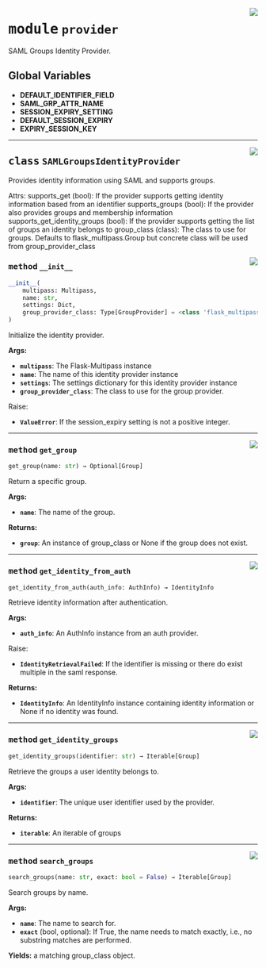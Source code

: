 <!-- markdownlint-disable -->

<a href="../flask_multipass_saml_groups/provider.py#L0"><img align="right" style="float:right;" src="https://img.shields.io/badge/-source-cccccc?style=flat-square"></a>

# <kbd>module</kbd> `provider`
SAML Groups Identity Provider. 

**Global Variables**
---------------
- **DEFAULT_IDENTIFIER_FIELD**
- **SAML_GRP_ATTR_NAME**
- **SESSION_EXPIRY_SETTING**
- **DEFAULT_SESSION_EXPIRY**
- **EXPIRY_SESSION_KEY**


---

<a href="../flask_multipass_saml_groups/provider.py#L30"><img align="right" style="float:right;" src="https://img.shields.io/badge/-source-cccccc?style=flat-square"></a>

## <kbd>class</kbd> `SAMLGroupsIdentityProvider`
Provides identity information using SAML and supports groups. 

Attrs:  supports_get (bool): If the provider supports getting identity information  based from an identifier  supports_groups (bool): If the provider also provides groups and membership information  supports_get_identity_groups (bool): If the provider supports getting the list of groups an  identity belongs to  group_class (class): The class to use for groups. Defaults to flask_multipass.Group but  concrete class will be used from group_provider_class 

<a href="../flask_multipass_saml_groups/provider.py#L49"><img align="right" style="float:right;" src="https://img.shields.io/badge/-source-cccccc?style=flat-square"></a>

### <kbd>method</kbd> `__init__`

```python
__init__(
    multipass: Multipass,
    name: str,
    settings: Dict,
    group_provider_class: Type[GroupProvider] = <class 'flask_multipass_saml_groups.group_provider.sql.SQLGroupProvider'>
)
```

Initialize the identity provider. 



**Args:**
 
 - <b>`multipass`</b>:  The Flask-Multipass instance 
 - <b>`name`</b>:  The name of this identity provider instance 
 - <b>`settings`</b>:  The settings dictionary for this identity  provider instance 
 - <b>`group_provider_class`</b>:  The class to use for the group provider. 

Raise: 
 - <b>`ValueError`</b>:  If the session_expiry setting is not a positive integer. 




---

<a href="../flask_multipass_saml_groups/provider.py#L132"><img align="right" style="float:right;" src="https://img.shields.io/badge/-source-cccccc?style=flat-square"></a>

### <kbd>method</kbd> `get_group`

```python
get_group(name: str) → Optional[Group]
```

Return a specific group. 



**Args:**
 
 - <b>`name`</b>:  The name of the group. 



**Returns:**
 
 - <b>`group`</b>:  An instance of group_class or None if the group does not exist. 

---

<a href="../flask_multipass_saml_groups/provider.py#L82"><img align="right" style="float:right;" src="https://img.shields.io/badge/-source-cccccc?style=flat-square"></a>

### <kbd>method</kbd> `get_identity_from_auth`

```python
get_identity_from_auth(auth_info: AuthInfo) → IdentityInfo
```

Retrieve identity information after authentication. 



**Args:**
 
 - <b>`auth_info`</b>:  An AuthInfo instance from an auth provider. 

Raise: 
 - <b>`IdentityRetrievalFailed`</b>:  If the identifier is missing or there do exist multiple  in the saml response. 



**Returns:**
 
 - <b>`IdentityInfo`</b>:  An IdentityInfo instance containing identity information  or None if no identity was found. 

---

<a href="../flask_multipass_saml_groups/provider.py#L160"><img align="right" style="float:right;" src="https://img.shields.io/badge/-source-cccccc?style=flat-square"></a>

### <kbd>method</kbd> `get_identity_groups`

```python
get_identity_groups(identifier: str) → Iterable[Group]
```

Retrieve the groups a user identity belongs to. 



**Args:**
 
 - <b>`identifier`</b>:  The unique user identifier used by the  provider. 



**Returns:**
 
 - <b>`iterable`</b>:  An iterable of groups 

---

<a href="../flask_multipass_saml_groups/provider.py#L143"><img align="right" style="float:right;" src="https://img.shields.io/badge/-source-cccccc?style=flat-square"></a>

### <kbd>method</kbd> `search_groups`

```python
search_groups(name: str, exact: bool = False) → Iterable[Group]
```

Search groups by name. 



**Args:**
 
 - <b>`name`</b>:  The name to search for. 
 - <b>`exact`</b> (bool, optional):  If True, the name needs to match exactly,  i.e., no substring matches are performed. 



**Yields:**
 a matching group_class object. 


